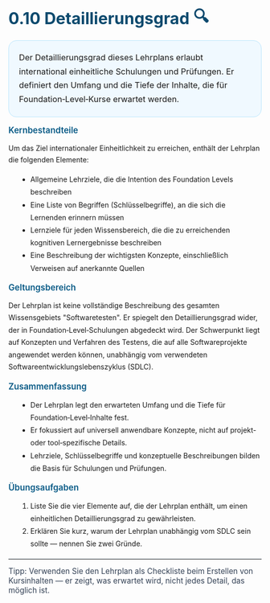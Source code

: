 <h1 style="font-size:2rem;font-weight:700;margin-bottom:1rem;color:#0c4a6e;display:flex;align-items:center;gap:0.5rem;">0.10 Detaillierungsgrad <span>🔍</span></h1>

<div style="background:#f0f9ff;border:1px solid #bae6fd;border-radius:1rem;padding:1.25rem;margin-bottom:1rem;">
	<p style="margin:0;line-height:1.7;font-size:1.02rem;">Der Detaillierungsgrad dieses Lehrplans erlaubt international einheitliche Schulungen und Prüfungen. Er definiert den Umfang und die Tiefe der Inhalte, die für Foundation‑Level‑Kurse erwartet werden.</p>
</div>

<h2 style="font-size:1.05rem;font-weight:600;color:#075985;margin-top:0.25rem;">Kernbestandteile</h2>
<p style="line-height:1.7;">Um das Ziel internationaler Einheitlichkeit zu erreichen, enthält der Lehrplan die folgenden Elemente:</p>
<ul style="margin-left:1.25rem;line-height:1.8;">
	<li>Allgemeine Lehrziele, die die Intention des Foundation Levels beschreiben</li>
	<li>Eine Liste von Begriffen (Schlüsselbegriffe), an die sich die Lernenden erinnern müssen</li>
	<li>Lernziele für jeden Wissensbereich, die die zu erreichenden kognitiven Lernergebnisse beschreiben</li>
	<li>Eine Beschreibung der wichtigsten Konzepte, einschließlich Verweisen auf anerkannte Quellen</li>
</ul>

<h2 style="font-size:1.05rem;font-weight:600;color:#075985;margin-top:1rem;">Geltungsbereich</h2>
<p style="line-height:1.75;">Der Lehrplan ist keine vollständige Beschreibung des gesamten Wissensgebiets "Softwaretesten". Er spiegelt den Detaillierungsgrad wider, der in Foundation‑Level‑Schulungen abgedeckt wird. Der Schwerpunkt liegt auf Konzepten und Verfahren des Testens, die auf alle Softwareprojekte angewendet werden können, unabhängig vom verwendeten Softwareentwicklungslebenszyklus (SDLC).</p>

<h2 style="font-size:1.05rem;font-weight:600;color:#075985;margin-top:1rem;">Zusammenfassung</h2>
<ul style="margin-left:1.25rem;line-height:1.8;">
	<li>Der Lehrplan legt den erwarteten Umfang und die Tiefe für Foundation‑Level‑Inhalte fest.</li>
	<li>Er fokussiert auf universell anwendbare Konzepte, nicht auf projekt- oder tool‑spezifische Details.</li>
	<li>Lehrziele, Schlüsselbegriffe und konzeptuelle Beschreibungen bilden die Basis für Schulungen und Prüfungen.</li>
</ul>

<h2 style="font-size:1.05rem;font-weight:600;color:#075985;margin-top:1rem;">Übungsaufgaben</h2>
<ol style="margin-left:1.25rem;line-height:1.8;">
	<li>Liste Sie die vier Elemente auf, die der Lehrplan enthält, um einen einheitlichen Detaillierungsgrad zu gewährleisten.</li>
	<li>Erklären Sie kurz, warum der Lehrplan unabhängig vom SDLC sein sollte — nennen Sie zwei Gründe.</li>
</ol>

<hr style="border:none;border-top:1px solid #e6eef6;margin-top:1rem;" />
<footer style="font-size:0.95rem;color:#334155;margin-top:0.75rem;">Tipp: Verwenden Sie den Lehrplan als Checkliste beim Erstellen von Kursinhalten — er zeigt, was erwartet wird, nicht jedes Detail, das möglich ist.</footer>
